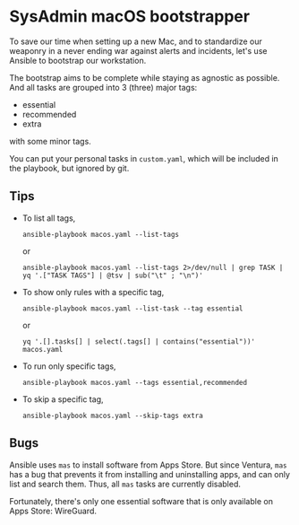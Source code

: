 #   SysAdmin macOS bootstrapper

To save our time when setting up a new Mac,
and to standardize our weaponry in a never ending war
against alerts and incidents,
let's use Ansible to bootstrap our workstation.

The bootstrap aims to be complete while staying as agnostic as possible.
And all tasks are grouped into 3 (three) major tags:

-   essential
-   recommended
-   extra

with some minor tags.

You can put your personal tasks in `custom.yaml`,
which will be included in the playbook,
but ignored by git.

##  Tips

-   To list all tags,

    ```shell
    ansible-playbook macos.yaml --list-tags
    ```

    or

    ```shell
    ansible-playbook macos.yaml --list-tags 2>/dev/null | grep TASK | yq '.["TASK TAGS"] | @tsv | sub("\t" ; "\n")'
    ```

-   To show only rules with a specific tag,

    ```shell
    ansible-playbook macos.yaml --list-task --tag essential
    ```

    or

    ```shell
    yq '.[].tasks[] | select(.tags[] | contains("essential"))' macos.yaml
    ```

-   To run only specific tags,

    ```
    ansible-playbook macos.yaml --tags essential,recommended
    ```

-   To skip a specific tag,

    ```
    ansible-playbook macos.yaml --skip-tags extra
    ```

##  Bugs

Ansible uses `mas` to install software from Apps Store.
But since Ventura,
`mas` has a bug that prevents it from installing and uninstalling apps,
and can only list and search them.
Thus, all `mas` tasks are currently disabled.

Fortunately, there's only one essential software
that is only available on Apps Store: WireGuard.

